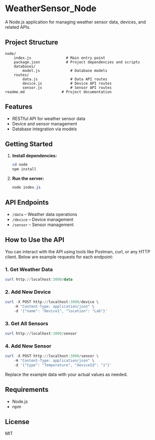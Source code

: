 # WeatherSensor_Node

A Node.js application for managing weather sensor data, devices, and related APIs.

## Project Structure

```
node/
	index.js                # Main entry point
	package.json            # Project dependencies and scripts
	databases/
		model.js              # Database models
	routes/
		data.js               # Data API routes
		device.js             # Device API routes
		sensor.js             # Sensor API routes
readme.md                 # Project documentation
```

## Features

- RESTful API for weather sensor data
- Device and sensor management
- Database integration via models

## Getting Started

1. **Install dependencies:**
	 ```powershell
	 cd node
	 npm install
	 ```

2. **Run the server:**
	 ```powershell
	 node index.js
	 ```

## API Endpoints

- `/data` – Weather data operations
- `/device` – Device management
- `/sensor` – Sensor management

## How to Use the API

You can interact with the API using tools like Postman, curl, or any HTTP client. Below are example requests for each endpoint:

### 1. Get Weather Data
```powershell
curl http://localhost:3000/data
```

### 2. Add New Device
```powershell
curl -X POST http://localhost:3000/device \
	-H "Content-Type: application/json" \
	-d '{"name": "Device1", "location": "Lab"}'
```

### 3. Get All Sensors
```powershell
curl http://localhost:3000/sensor
```

### 4. Add New Sensor
```powershell
curl -X POST http://localhost:3000/sensor \
	-H "Content-Type: application/json" \
	-d '{"type": "Temperature", "deviceId": "1"}'
```

Replace the example data with your actual values as needed.

## Requirements

- Node.js
- npm

## License

MIT

